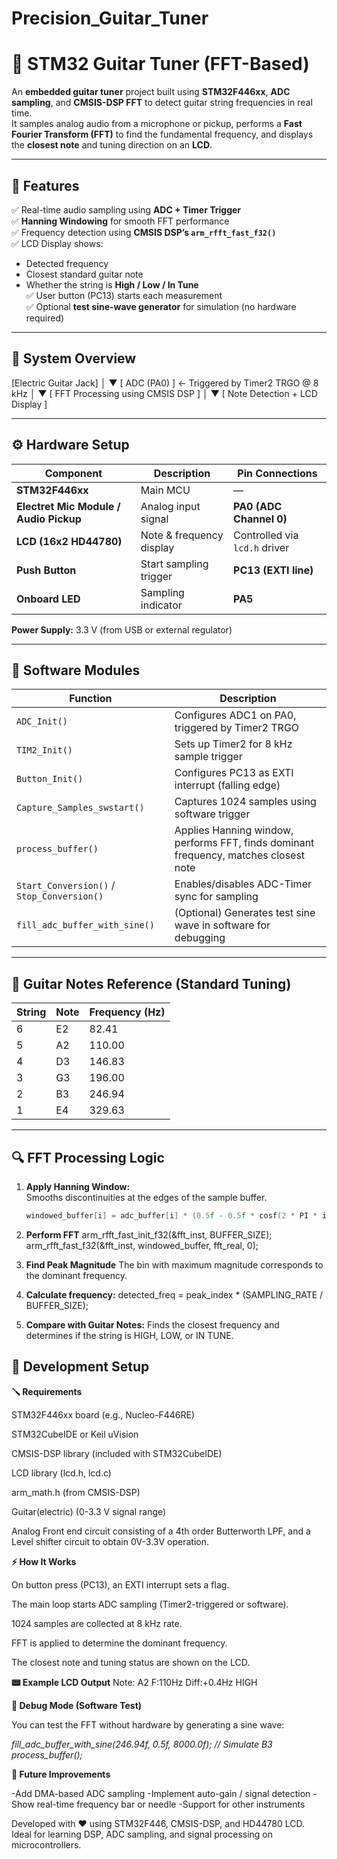 # Precision_Guitar_Tuner
# 🎸 STM32 Guitar Tuner (FFT-Based)

An **embedded guitar tuner** project built using **STM32F446xx**, **ADC sampling**, and **CMSIS-DSP FFT** to detect guitar string frequencies in real time.  
It samples analog audio from a microphone or pickup, performs a **Fast Fourier Transform (FFT)** to find the fundamental frequency, and displays the **closest note** and tuning direction on an **LCD**.

---

## 🚀 Features

✅ Real-time audio sampling using **ADC + Timer Trigger**  
✅ **Hanning Windowing** for smooth FFT performance  
✅ Frequency detection using **CMSIS DSP’s `arm_rfft_fast_f32()`**  
✅ LCD Display shows:
- Detected frequency  
- Closest standard guitar note  
- Whether the string is **High / Low / In Tune**  
✅ User button (PC13) starts each measurement  
✅ Optional **test sine-wave generator** for simulation (no hardware required)

---

## 🧠 System Overview
[Electric Guitar Jack]
│
▼
[ ADC (PA0) ] ← Triggered by Timer2 TRGO @ 8 kHz
│
▼
[ FFT Processing using CMSIS DSP ]
│
▼
[ Note Detection + LCD Display ]


---

## ⚙️ Hardware Setup

| Component | Description | Pin Connections |
|------------|--------------|-----------------|
| **STM32F446xx** | Main MCU | — |
| **Electret Mic Module / Audio Pickup** | Analog input signal | **PA0 (ADC Channel 0)** |
| **LCD (16x2 HD44780)** | Note & frequency display | Controlled via `lcd.h` driver |
| **Push Button** | Start sampling trigger | **PC13 (EXTI line)** |
| **Onboard LED** | Sampling indicator | **PA5** |

**Power Supply:** 3.3 V (from USB or external regulator)

---

## 🧩 Software Modules

| Function | Description |
|-----------|-------------|
| `ADC_Init()` | Configures ADC1 on PA0, triggered by Timer2 TRGO |
| `TIM2_Init()` | Sets up Timer2 for 8 kHz sample trigger |
| `Button_Init()` | Configures PC13 as EXTI interrupt (falling edge) |
| `Capture_Samples_swstart()` | Captures 1024 samples using software trigger |
| `process_buffer()` | Applies Hanning window, performs FFT, finds dominant frequency, matches closest note |
| `Start_Conversion()` / `Stop_Conversion()` | Enables/disables ADC-Timer sync for sampling |
| `fill_adc_buffer_with_sine()` | (Optional) Generates test sine wave in software for debugging |

---

## 🎵 Guitar Notes Reference (Standard Tuning)

| String | Note | Frequency (Hz) |
|---------|------|----------------|
| 6 | E2 | 82.41 |
| 5 | A2 | 110.00 |
| 4 | D3 | 146.83 |
| 3 | G3 | 196.00 |
| 2 | B3 | 246.94 |
| 1 | E4 | 329.63 |

---

## 🔍 FFT Processing Logic

1. **Apply Hanning Window:**  
   Smooths discontinuities at the edges of the sample buffer.
   ```c
   windowed_buffer[i] = adc_buffer[i] * (0.5f - 0.5f * cosf(2 * PI * i / (BUFFER_SIZE - 1)));


2. **Perform FFT**
   arm_rfft_fast_init_f32(&fft_inst, BUFFER_SIZE);
   arm_rfft_fast_f32(&fft_inst, windowed_buffer, fft_real, 0);


3. **Find Peak Magnitude**
   The bin with maximum magnitude corresponds to the dominant frequency.
   
4. **Calculate frequency:**
   detected_freq = peak_index * (SAMPLING_RATE / BUFFER_SIZE);

5. **Compare with Guitar Notes:**
   Finds the closest frequency and determines if the string is HIGH, LOW, or IN TUNE.



## 🧰 Development Setup
**🪛 Requirements**

STM32F446xx board (e.g., Nucleo-F446RE)

STM32CubeIDE or Keil uVision

CMSIS-DSP library (included with STM32CubeIDE)

LCD library (lcd.h, lcd.c)

arm_math.h (from CMSIS-DSP)

Guitar(electric) (0-3.3 V signal range)

Analog Front end circuit consisting of a 4th order Butterworth LPF, and a Level shifter circuit to obtain 0V-3.3V operation.



**⚡ How It Works**

On button press (PC13), an EXTI interrupt sets a flag.

The main loop starts ADC sampling (Timer2-triggered or software).

1024 samples are collected at 8 kHz rate.

FFT is applied to determine the dominant frequency.

The closest note and tuning status are shown on the LCD.


**📟 Example LCD Output**
Note: A2  F:110Hz
Diff:+0.4Hz HIGH

**🧪 Debug Mode (Software Test)**

You can test the FFT without hardware by generating a sine wave:

*fill_adc_buffer_with_sine(246.94f, 0.5f, 8000.0f); // Simulate B3*
*process_buffer();*

**🔧 Future Improvements**

-Add DMA-based ADC sampling
-Implement auto-gain / signal detection
-Show real-time frequency bar or needle
-Support for other instruments


Developed with ❤️ using STM32F446, CMSIS-DSP, and HD44780 LCD.
Ideal for learning DSP, ADC sampling, and signal processing on microcontrollers.
